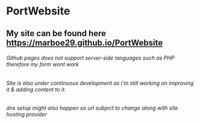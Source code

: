 # PortWebsite

## My site can be found here https://marboe29.github.io/PortWebsite

###### Github pages does not support server-side languages such as PHP therefore my form wont work
###### Site is also under continuous development as i'm still working on improving it & adding content to it.
###### dns setup might also happen so url subject to change along with site hosting provider
